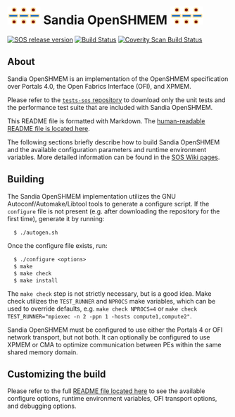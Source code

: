# ![SOS logo](https://raw.githubusercontent.com/Sandia-OpenSHMEM/SOS/master/extra/SOS.png) Sandia OpenSHMEM ![SOS logo](https://raw.githubusercontent.com/Sandia-OpenSHMEM/SOS/master/extra/SOS.png)
[![SOS release version](https://img.shields.io/github/release/Sandia-OpenSHMEM/SOS.svg)](https://github.com/Sandia-OpenSHMEM/SOS/releases/latest)
[![Build Status](https://travis-ci.org/Sandia-OpenSHMEM/SOS.svg?branch=master)](https://travis-ci.org/Sandia-OpenSHMEM/SOS)
[![Coverity Scan Build Status](https://scan.coverity.com/projects/9375/badge.svg)](https://scan.coverity.com/projects/9375)

## About

Sandia OpenSHMEM is an implementation of the OpenSHMEM specification over
Portals 4.0, the Open Fabrics Interface (OFI), and XPMEM.

Please refer to the [`tests-sos` repository](https://github.com/openshmem-org/tests-sos)
to download only the unit tests and the performance test suite that are
included with Sandia OpenSHMEM.

This README file is formatted with Markdown.  The [human-readable README file is located
here](https://github.com/Sandia-OpenSHMEM/SOS/blob/master/README).

The following sections briefly describe how to build Sandia OpenSHMEM and the
available configuration parameters and runtime environment variables.  More
detailed information can be found in the [SOS Wiki pages](https://github.com/Sandia-OpenSHMEM/SOS/wiki).

## Building

The Sandia OpenSHMEM implementation utilizes the GNU Autoconf/Automake/Libtool
tools to generate a configure script.  If the `configure` file is not present
(e.g. after downloading the repository for the first time), generate it
by running:
```
  $ ./autogen.sh
```
Once the configure file exists, run:
```
  $ ./configure <options>
  $ make
  $ make check
  $ make install
```
The `make check` step is not strictly necessary, but is a good idea.  Make
check utilizes the `TEST_RUNNER` and `NPROCS` make variables, which can be used to
override defaults, e.g. `make check NPROCS=4` or `make check
TEST_RUNNER="mpiexec -n 2 -ppn 1 -hosts compute1,compute2"`.

Sandia OpenSHMEM must be configured to use either the Portals 4 or OFI network
transport, but not both.  It can optionally be configured to use XPMEM or CMA
to optimize communication between PEs within the same shared memory domain.

## Customizing the build
Please refer to the full [README file located here](https://github.com/Sandia-OpenSHMEM/SOS/blob/master/README)
to see the available configure options, runtime environment variables, OFI
transport options, and debugging options.

